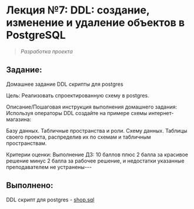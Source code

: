 # **Лекция №7: DDL: создание, изменение и удаление объектов в PostgreSQL**
> _Разработка проекта_

## **Задание:**
Домашнее задание
DDL скрипты для postgres

Цель:
Реализовать спроектированную схему в postgres.


Описание/Пошаговая инструкция выполнения домашнего задания:
Используя операторы DDL создайте на примере схемы интернет-магазина:

Базу данных.
Табличные пространства и роли.
Схему данных.
Таблицы своего проекта, распределив их по схемам и
табличным пространствам.

Критерии оценки:
Выполнение ДЗ: 10 баллов
плюс 2 балла за красивое решение
минус 2 балла за рабочее решение, и недостатки указанные преподавателем не устранены---

## **Выполнено:**

DDL скрипт для postgres - [shop.sql](./shop.sql)

